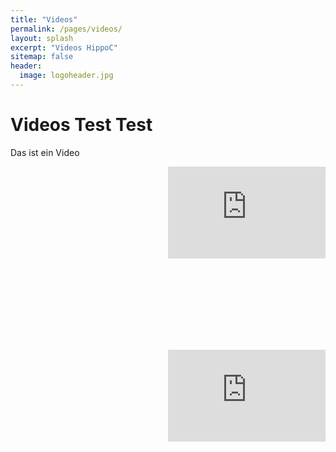 ```yaml
---
title: "Videos"
permalink: /pages/videos/
layout: splash
excerpt: "Videos HippoC"
sitemap: false
header:
  image: logoheader.jpg
---
```

<style>
.video-container {
  clear:left;
  position:relative;
	padding-bottom:56.25%;
	padding-top:10px;
	height:0;
  overflow:hidden;
  }
</style>
<style>
.video-container iframe, div.video-container object, div.video-container embed {
	position:absolute;
  float:right;
  top:0;
	right:0;
	width:50%;
	height:50%;
} 
</style>

<h1>Videos Test Test</h1>

Das ist ein Video
<div class="video-container">
<iframe width="560" height="315" src="https://www.youtube.com/embed/PrH_exw1WXw" frameborder="0" allowfullscreen></iframe>
</div>

<div class="video-container">
<iframe width="560" height="315" src="https://www.youtube.com/embed/1y6KvrMqoo0" frameborder="0" allowfullscreen></iframe>
</div>
